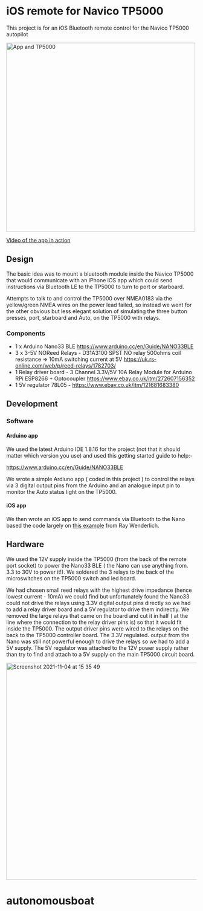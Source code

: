 # iOS remote for Navico TP5000

This project is for an iOS Bluetooth remote control for the Navico TP5000 autopilot

<img src="https://user-images.githubusercontent.com/463068/140337885-da3f190a-4a87-4f6d-9f18-b0aabbac31da.jpeg" alt="App and TP5000" width="500"/>

[Video of the app in action](https://youtu.be/SloeDqlF8rE)

## Design
The basic idea was to mount a bluetooth module inside the Navico TP5000 that would communicate with an iPhone iOS app which could send instructions via Bluetooth LE to the TP5000 to turn to port or starboard.

Attempts to talk to and control the TP5000 over NMEA0183 via the yellow/green NMEA wires on the power lead failed, so instead we went for the other obvious but less elegant solution of simulating the three button presses, port, starboard and Auto, on the TP5000 with relays.

### Components
- 1 x Arduino Nano33 BLE https://www.arduino.cc/en/Guide/NANO33BLE
- 3 x 3-5V NOReed Relays -  D31A3100 SPST NO relay 500ohms coil resistance =>  10mA switching current at 5V https://uk.rs-online.com/web/p/reed-relays/1782703/
- 1 Relay driver board - 3 Channel 3.3V/5V 10A Relay Module for Arduino RPi ESP8266 + Optocoupler https://www.ebay.co.uk/itm/272607156352
- 1 5V regulator 78L05 - https://www.ebay.co.uk/itm/121681683380

## Development
### Software
#### Arduino app
We used the latest Arduino IDE 1.8.16 for the project (not that it should matter which version you use) and used this getting started guide to help:-

https://www.arduino.cc/en/Guide/NANO33BLE

We wrote a simple Ardiuno app ( coded in this project ) to control the relays via 3 digital output pins from the Arduino and an analogue input pin to monitor the Auto status light on the TP5000. 

#### iOS app
We then wrote an iOS app to send commands via Bluetooth to the Nano 
based the code largely on [this example](https://www.raywenderlich.com/85900/arduino-tutorial-integrating-bluetooth-le-ios-swift) from Ray Wenderlich.

## Hardware
We used the 12V supply inside the TP5000 (from the back of the remote port socket) to power the Nano33 BLE ( the Nano can use anything from. 3.3 to 30V to power it!).
We soldered the 3 relays to the back of the microswitches on the TP5000 switch and led board.

We had chosen small reed relays with the highest drive impedance (hence lowest current -  10mA) we could find but unfortunately found the Nano33 could not drive the relays using 3.3V digital output pins directly so we had to add a relay driver board and a 5V regulator to drive them indirectly. We removed the large relays that came on the board and cut it in half ( at the line where the connection to the relay driver pins is) so that it would fit inside the TP5000. The output driver pins were wired to the relays on the back to the TP5000 controller board. The 3.3V regulated. output from the Nano was still not powerful enough to drive the relays so we had to add a 5V supply. The 5V regulator was attached to the 12V power supply rather than try to find and attach to a 5V supply on the main TP5000 circuit board.

<img width="574" alt="Screenshot 2021-11-04 at 15 35 49" src="https://user-images.githubusercontent.com/463068/140360352-0740f7b8-dcc0-4869-835b-e54d204a1956.png">



# autonomousboat
